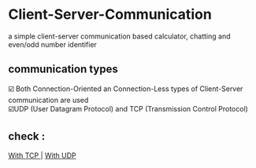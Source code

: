 # Client-Server-Communication
a simple client-server communication based calculator, chatting and even/odd number identifier

## communication types
☑️ Both Connection-Oriented an Connection-Less types of Client-Server communication are used  <br />
☑️UDP (User Datagram Protocol) and TCP (Transmission Control Protocol)

## check :

<a href=""> With TCP </a>   |   <a href="https://github.com/sgc93/Client-Server-Communication/commit/d9bdf45d700470e6c69681dd0043fe7d9bce6656"> With UDP </a>
